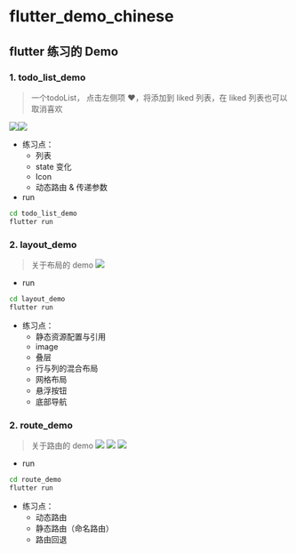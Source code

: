 # flutter_demo_chinese
## flutter 练习的 Demo
### 1. todo_list_demo
> 一个todoList， 点击左侧项 ❤️，将添加到 liked 列表，在 liked 列表也可以取消喜欢

![](http://wx4.sinaimg.cn/mw690/006965cFly1g0giglx2x5j307o0frmyc.jpg)![](http://wx1.sinaimg.cn/mw690/006965cFly1g0gigrvdwfj307u0frwfe.jpg)

- 练习点：
  - 列表
  - state 变化
  - Icon
  - 动态路由 & 传递参数
- run
```bash
cd todo_list_demo
flutter run
```
### 2. layout_demo
> 关于布局的 demo
![](http://wx2.sinaimg.cn/mw690/006965cFly1g0gednf0hij307m0frad9.jpg)

- run
```bash
cd layout_demo
flutter run
```
- 练习点：
  - 静态资源配置与引用
  - image
  - 叠层
  - 行与列的混合布局
  - 网格布局
  - 悬浮按钮
  - 底部导航
### 2. route_demo
> 关于路由的 demo
![](http://wx1.sinaimg.cn/mw690/006965cFly1g0k5f851yvj30980iwmz0.jpg)
![](http://wx3.sinaimg.cn/mw690/006965cFly1g0k5f4jc9ij30990iwq3u.jpg)
![](http://wx1.sinaimg.cn/mw690/006965cFly1g0k5f0lqwdj30960iwmy1.jpg)

- run
```bash
cd route_demo
flutter run
```
- 练习点：
  - 动态路由
  - 静态路由（命名路由）
  - 路由回退